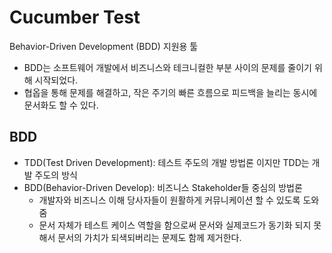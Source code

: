 # Cucumber Test

Behavior-Driven Development (BDD) 지원용 툴

- BDD는 소프트웨어 개발에서 비즈니스와 테크니컬한 부분 사이의 문제를 줄이기 위해 시작되었다.
- 협옵을 통해 문제를 해결하고, 작은 주기의 빠른 흐름으로 피드백을 늘리는 동시에 문서화도 할 수 있다.

## BDD

- TDD(Test Driven Development): 테스트 주도의 개발 방법론 이지만 TDD는 개발 주도의 방식
- BDD(Behavior-Driven Develop): 비즈니스 Stakeholder들 중심의 방법론
  - 개발자와 비즈니스 이해 당사자들이 원활하게 커뮤니케이션 할 수 있도록 도와줌
  - 문서 자체가 테스트 케이스 역할을 함으로써 문서와 실제코드가 동기화 되지 못해서 문서의 가치가 되색되버리는 문제도 함께 제거한다.
